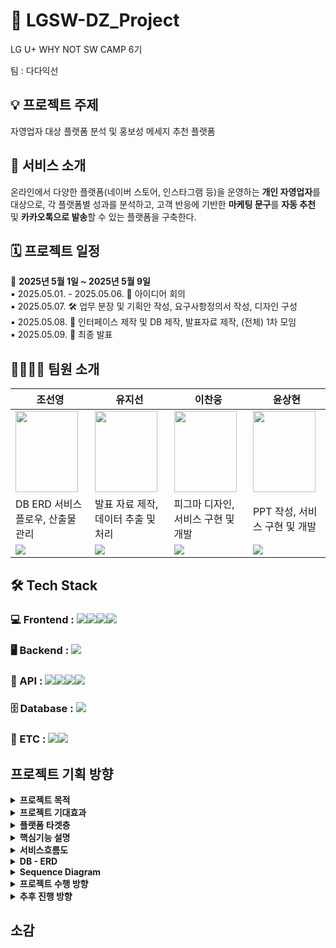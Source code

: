 # 🚀 LGSW-DZ_Project
LG U+ WHY NOT SW CAMP 6기

팀 : 다다익선

## 💡 프로젝트 주제
자영업자 대상 플랫폼 분석 및 홍보성 메세지 추천 플랫폼 

## 📌 서비스 소개

온라인에서 다양한 플랫폼(네이버 스토어, 인스타그램 등)을 운영하는 **개인 자영업자**를 대상으로,
각 플랫폼별 성과를 분석하고, 고객 반응에 기반한 **마케팅 문구**를 **자동 추천** 및 **카카오톡으로 발송**할 수 있는 플랫폼을 구축한다.

## 🗓️ 프로젝트 일정

📅 **2025년 5월 1일 ~ 2025년 5월 9일**
 <br/>
▪ 2025.05.01. - 2025.05.06. 🧠 아이디어 회의
 <br/>
▪ 2025.05.07. 🛠️ 업무 분장 및 기획안 작성, 요구사항정의서 작성, 디자인 구성
 <br/>
▪ 2025.05.08. 🧩 인터페이스 제작 및 DB 제작, 발표자료 제작, (전체) 1차 모임
 <br/>
▪ 2025.05.09. 🎤 최종 발표

## 👨‍👩‍👧‍👦 팀원 소개 

|조선영|유지선|이찬웅|윤상현|
|------|----|----|----|
|<img src="https://github.com/user-attachments/assets/cd76087e-744a-4e2a-9da6-0ea18bd19ea3" width="100" height="130"/>|<img src="https://github.com/user-attachments/assets/4f3faf7b-1ece-4530-ba56-0d1de09548e8" width="100" height="130"/>|<img src="https://github.com/user-attachments/assets/5efe095c-f5fe-45c2-88a9-2e610258a216" width="100" height="130"/>|<img src="https://github.com/user-attachments/assets/700d5ad5-b8c0-464a-95dc-ac9e27ff917a" width="100" height="130"/>|
| DB ERD 서비스 플로우, 산출물 관리 | 발표 자료 제작, 데이터 추출 및 처리 | 피그마 디자인, 서비스 구현 및 개발 | PPT 작성, 서비스 구현 및 개발 |
|[<img src="https://img.shields.io/badge/GitHub_link-181717?style=for-the-badge&logo=github&logoColor=white"/>](https://github.com/joseonyeong)|[<img src="https://img.shields.io/badge/GitHub_link-181717?style=for-the-badge&logo=github&logoColor=white"/>](https://github.com/yujiseon-git)|[<img src="https://img.shields.io/badge/GitHub_link-181717?style=for-the-badge&logo=github&logoColor=white"/>](https://github.com/whathefu)|[<img src="https://img.shields.io/badge/GitHub_link-181717?style=for-the-badge&logo=github&logoColor=white"/>](https://github.com/sanghyeom)|







## 🛠 Tech Stack

### 💻 Frontend : <img src="https://img.shields.io/badge/Flask-000000?style=for-the-badge&logo=flask&logoColor=white"/><img src="https://img.shields.io/badge/React-61DAFB?style=for-the-badge&logo=react&logoColor=black"/><img src="https://img.shields.io/badge/Figma-F24E1E?style=for-the-badge&logo=figma&logoColor=white"/><img src="https://img.shields.io/badge/React_Native-20232A?style=for-the-badge&logo=react&logoColor=61DAFB"/>

### 🖥 Backend : <img src="https://img.shields.io/badge/Python-3776AB?style=for-the-badge&logo=python&logoColor=white"/>

### 🔗 API : <img src="https://img.shields.io/badge/OpenAI_API-412991?style=for-the-badge&logo=openai&logoColor=white"/><img src="https://img.shields.io/badge/Kakao_API-FFCD00?style=for-the-badge&logo=kakaotalk&logoColor=000000"/><img src="https://img.shields.io/badge/Naver_API-03C75A?style=for-the-badge&logo=naver&logoColor=white"/><img src="https://img.shields.io/badge/Meta_Graph_API-1877F2?style=for-the-badge&logo=facebook&logoColor=white"/>

### 🗄 Database : <img src="https://img.shields.io/badge/MySQL-4479A1?style=for-the-badge&logo=mysql&logoColor=white"/>

### 🧰 ETC : <img src="https://img.shields.io/badge/GitHub-181717?style=for-the-badge&logo=github&logoColor=white"/><img src="https://img.shields.io/badge/Discord-5865F2?style=for-the-badge&logo=discord&logoColor=white"/>

## 프로젝트 기획 방향
<details>
<summary><b> 프로젝트 목적</b></summary>
<br/>
온라인에서 다양한 플랫폼(네이버 스토어, 인스타그램 등)을 운영하는 개인 자영업자를 대상으로, 각 플랫폼별 성과를 분석하고, 고객 반응에 기반한 마케팅 문구를 자동 추천 및 카카오톡으로 발송할 수 있는 플랫폼을 구축한다.
<br/>
사용자는 플랫폼 가입 시 자신의 채널(스토어) 정보를 등록하며, 이에 따라 플랫폼은 홍보 메시지 추천, 발송, 반응 분석까지 자동화한다.
<br/>
추가 정보 등록은 개인 정보 수정에서 추가할 수 있다.
</details>


<details>
<summary> <b>프로젝트 기대효과</b></summary>
<br/>
- 문구 추천 기능으로 마케팅 성과를 개선할 수 있다.
 <br/>
- 플랫폼 운영에 익숙하지 않은 자영업자도 쉽게 마케팅을 활용할 수 있다.
 <br/>
- 자영업자는 해당 플랫폼의 전략 구축이 가능하다.
 <br/>
<br/>
<img src="https://github.com/user-attachments/assets/738e418b-bd45-4ba6-8641-4d9c5e14fd83" alt="[출처: 지표누리 e-나라지표]">
소상공인 시장 경기동향 : https://www.index.go.kr/unity/potal/main/EachDtlPageDetail.do?idx_cd=1199
</details>


<details>
<summary> <b>플랫폼 타겟층</b></summary>
<br/>
- 플랫폼을 운영 중인 자영업자
   (자영업자를 타겟으로 한 해당 서비스는 매년 증가하는 자영업자 수를 대상으로 기획했다.)
<br/>
<br/>
<img src="https://github.com/user-attachments/assets/99d51410-9fc1-4c97-9cdc-dddea4c74bc8" alt="[출처: 자영업자 현황]">
자영업자 현황 : https://www.index.go.kr/unity/potal/main/EachDtlPageDetail.do?idx_cd=2779
</details>


<details>
<summary> <b>핵심기능 설명</b></summary>
<br/>
<b>[기능 1] </b>
사용자가 사용하는 모든 플랫폼에서
어떤 제품이 잘 팔리는 지, 어떤 후기가 많은 지 등을 분석해준다.
<br/>
플랫폼 간 성과 비교 제공한다.
<br/>
<br/>
<br/>
ex) 네이버에선 이 제품이 잘 팔리고 이 연령대가 많다.
인스타에선 다른 제품이 잘 팔리고 이 연령대가 많다.
<br/>
<br/>
<img src="https://github.com/user-attachments/assets/e11662aa-8645-413f-90d2-891546ebd354" alt="[대시보드]">

<br/>
<br/>
<br/>
<br/>
<b>[기능 2]</b>
<br/> 
홍보용 메시지 작성 하여 뉴스/SNS 키워드, 고객들의 반응을 추적 및 분석하여 해당 플랫폼에 최적인 문구를 추천 해 준다.
<br/>
사용자가 수동으로 작성할 수 있으며 수정도 가능하다.
<br/>
추천 문구는 실시간 반응 분석(클릭률, 구매 전환 등)을 기반으로 지속 적으로 개선해준다. 
<br/>
인스타의 경우 제품을 찾기 어려우니, 제품의 경우 제품 링크 넣어 제공해준다.
<br/>
<br/>
<img src="https://github.com/user-attachments/assets/41dcfd6e-5bcf-487c-b818-b5797c8b0a8d" alt="[메세지창]">
<br/>
<br/>
<br/>
<br/>
<b>[기능 3]</b>
<br/>
회원가입 시 사업자 등록증 받아서 실질적인 사업이 이루어지는지 확인한다.
<br/>
<br/>
ex) 네이버 스토어, 인스타 스토어 등
<br/>
<br/>
<img src="https://github.com/user-attachments/assets/435f0fa1-72e4-487f-903a-f15c2090d5c0" alt="[회원가입]">
</details>

<details>
<summary> <b>서비스흐름도</b></summary>
<br/>
<img src="https://github.com/user-attachments/assets/a2b39bf7-a7d6-4a26-b2fd-bb8d90db42c2" alt="[서비스 흐름도]">
</details>


<details>
<summary> <b>DB - ERD </b></summary>
<br/>
<img src="https://github.com/user-attachments/assets/92563603-f362-40bd-a03a-5b6edea600a6" alt="[출처: ERD]">
</details>


<details>
<summary> <b>Sequence Diagram</b> </summary>
<br/>
<img src="https://github.com/user-attachments/assets/a26b1589-d717-4868-a6df-7674f7f1414b" alt="[시퀀스 다이아그램]">
</details>




<details>
<summary> <b>프로젝트 수행 방향</b></summary>
<br/>
1. 플랫폼 연동
<br/>
- API을 활용한 자영업자 플랫폼 연동
<br/>
2. 플랫폼 간 성과 비교 제공
<br/>
- 카카오, 네이버, Meta API 및 Python을 활용한 데이터 분석
<br/>
- Word Cloud, Matplotlib, Seaborn 라이브러리를 활용한 시각화 자료 제공
<br/>
3. 플랫폼 홍보용 메시지 제공
<br/>
- Open AI 및 MySQL를 활용한 홍보용 메시지 제공
<br/>
4. 인터페이스 설계
<br/>
- Flask, React, Figma를 활용한 앱 기반 인터페이스 제작
<br/>
- Python, MySQL를 이용한 안정적이고 효율적인 서버 개발
</details>


<details>
<summary> <b> 추후 진행 방향 </b></summary>
<br/>
향후에는 사용자가 플랫폼에서 AI 추천의 마케팅 문구를 작성하고 ‘올리기’ 버튼을 누르면 인스타그램, 네이버 등의 플랫폼에 자동으로 게시할 수 있는 기능을 구현할 예정이다.
<br/>
또한, AI 기반 추천 키워드 혹은 수동으로 키워드를 입력하면 이를 바탕으로 15초 내외의 짧은 영상 광고를 자동으로 제작하고 해당 영상을 인스타그램 스토리와 네이버 광고, 유튜브 등의 여러 플랫폼 광고로 업로드할 수 있도록 돕는다.
<br/>
고객 반응 데이터를 기반으로 한 문구 추천 시스템과 고객 반응 데이터를 기반으로 수정하며 API 연동을 통해 기능을 구현하고 자영업자가 홍보성 게시물부터 광고까지 간편하게 게시할 수 있도록 돕는다.
</details>


## 소감 